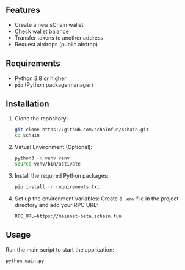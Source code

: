 ## Features
- Create a new sChain wallet
- Check wallet balance
- Transfer tokens to another address
- Request airdrops (public airdrop)

## Requirements
- Python 3.8 or higher
- `pip` (Python package manager)

## Installation

1. Clone the repository:
    ```bash
    git clone https://github.com/schainfun/schain.git
    cd schain
    ```
2. Virtual Environment (Optional):
    ```bash
    python3 -m venv venv
    source venv/bin/activate
    ```
3. Install the required Python packages:
    ```bash
    pip install -r requirements.txt
    ```

4. Set up the environment variables:
    Create a `.env` file in the project directory and add your RPC URL:
    ```env
    RPC_URL=https://mainnet-beta.schain.fun
    ```

## Usage

Run the main script to start the application:
```bash
python main.py
